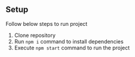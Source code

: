 
## Setup
Follow below steps to run project

1. Clone repository
2. Run `npm i` command to install dependencies
3. Execute `npm start` command to run the project
